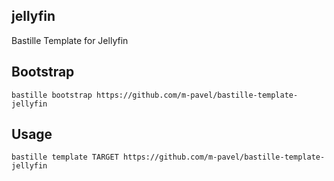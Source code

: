 ## jellyfin
Bastille Template for Jellyfin

## Bootstrap
```shell
bastille bootstrap https://github.com/m-pavel/bastille-template-jellyfin
```

## Usage
```shell
bastille template TARGET https://github.com/m-pavel/bastille-template-jellyfin
```

